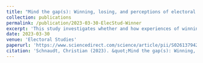 ```yaml
---
title: "Mind the gap(s): Winning, losing, and perceptions of electoral integrity in mixed-member proportional systems (peer-reviewed journal article)"
collection: publications
permalink: /publication/2023-03-30-ElecStud-Winner
excerpt: 'This study investigates whether and how experiences of winning and losing at the ballot box shape voters´ views about the integrity of the electoral process in Germany´s mixed-member proportional system. Relying on comprehensive data from the German Longitudinal Election Study (GLES) 2021, the analysis provides evidence for a consistent winner-loser gap in voters´ electoral-integrity perceptions, with electoral losers evaluating the electoral process systematically more negative than electoral winners. Moreover, the analysis shows that the winner-loser gap is particularly pronounced for voters who lost in two consecutive federal elections (´repeated losers´) as well as for those who suffered electoral defeat with both their list and district votes (´double losers´). These findings provide novel insights on how voters in mixed-member proportional systems cope with winning and losing at the ballot box, highlighting that electoral losers place (part of) the blame for their electoral defeat on the electoral process and procedures as such. In addition, the findings point to the relevance of specific features of electoral systems in shaping winner-loser gaps in electoral-integrity beliefs.'
date: 2023-03-30
venue: 'Electoral Studies'
paperurl: 'https://www.sciencedirect.com/science/article/pii/S0261379423000331'
citation: 'Schnaudt, Christian (2023). &quot;Mind the gap(s): Winning, losing, and perceptions of electoral integrity in mixed-member proportional systems.&quot; <i>Electoral Studies</i> 83 (June), 102611.'
---
```


